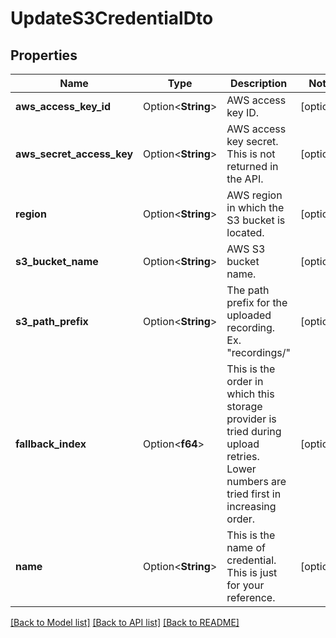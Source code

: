 # UpdateS3CredentialDto

## Properties

Name | Type | Description | Notes
------------ | ------------- | ------------- | -------------
**aws_access_key_id** | Option<**String**> | AWS access key ID. | [optional]
**aws_secret_access_key** | Option<**String**> | AWS access key secret. This is not returned in the API. | [optional]
**region** | Option<**String**> | AWS region in which the S3 bucket is located. | [optional]
**s3_bucket_name** | Option<**String**> | AWS S3 bucket name. | [optional]
**s3_path_prefix** | Option<**String**> | The path prefix for the uploaded recording. Ex. \"recordings/\" | [optional]
**fallback_index** | Option<**f64**> | This is the order in which this storage provider is tried during upload retries. Lower numbers are tried first in increasing order. | [optional]
**name** | Option<**String**> | This is the name of credential. This is just for your reference. | [optional]

[[Back to Model list]](../README.md#documentation-for-models) [[Back to API list]](../README.md#documentation-for-api-endpoints) [[Back to README]](../README.md)


